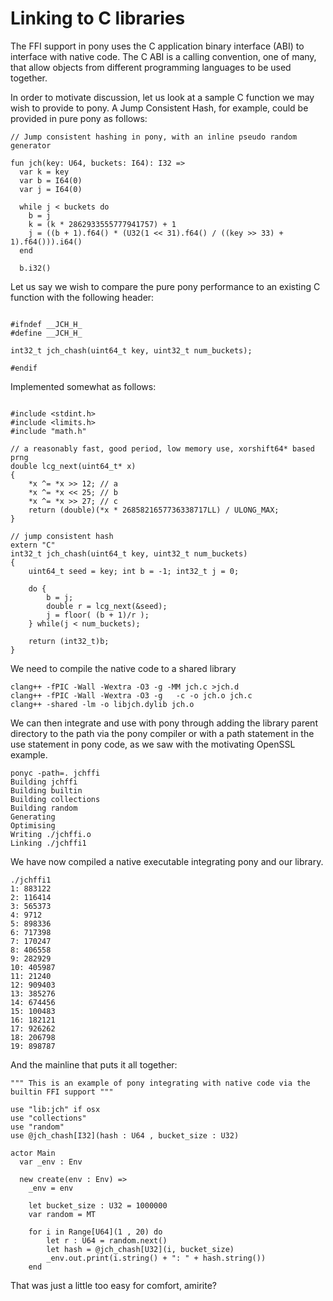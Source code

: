# Linking to C libraries

The FFI support in pony uses the C application binary interface (ABI) to
interface with native code. The C ABI is a calling convention, one of many,
that allow objects from different programming languages to be used together.

In order to motivate discussion, let us look at a sample C function we may
wish to provide to pony. A Jump Consistent Hash, for example, could be provided
in pure pony as follows:

```
// Jump consistent hashing in pony, with an inline pseudo random generator

fun jch(key: U64, buckets: I64): I32 =>
  var k = key
  var b = I64(0)
  var j = I64(0)

  while j < buckets do
    b = j
    k = (k * 2862933555777941757) + 1
    j = ((b + 1).f64() * (U32(1 << 31).f64() / ((key >> 33) + 1).f64())).i64()
  end

  b.i32()
```

Let us say we wish to compare the pure pony performance to an existing C function with
the following header:

```

#ifndef __JCH_H_
#define __JCH_H_

int32_t jch_chash(uint64_t key, uint32_t num_buckets);

#endif
```

Implemented somewhat as follows:

```

#include <stdint.h>
#include <limits.h>
#include "math.h"

// a reasonably fast, good period, low memory use, xorshift64* based prng
double lcg_next(uint64_t* x)
{
    *x ^= *x >> 12; // a
    *x ^= *x << 25; // b
    *x ^= *x >> 27; // c
    return (double)(*x * 2685821657736338717LL) / ULONG_MAX;
}

// jump consistent hash
extern "C"
int32_t jch_chash(uint64_t key, uint32_t num_buckets)
{
    uint64_t seed = key; int b = -1; int32_t j = 0;

    do {
        b = j;
        double r = lcg_next(&seed);
        j = floor( (b + 1)/r );
    } while(j < num_buckets);

    return (int32_t)b;
}
```

We need to compile the native code to a shared library

```
clang++ -fPIC -Wall -Wextra -O3 -g -MM jch.c >jch.d
clang++ -fPIC -Wall -Wextra -O3 -g   -c -o jch.o jch.c
clang++ -shared -lm -o libjch.dylib jch.o
```

We can then integrate and use with pony through adding the library parent directory
to the path via the pony compiler or with a path statement in the use statement in
pony code, as we saw with the motivating OpenSSL example.

```
ponyc -path=. jchffi
Building jchffi
Building builtin
Building collections
Building random
Generating
Optimising
Writing ./jchffi.o
Linking ./jchffi1
```

We have now compiled a native executable integrating pony and our library.

```
./jchffi1
1: 883122
2: 116414
3: 565373
4: 9712
5: 898336
6: 717398
7: 170247
8: 406558
9: 282929
10: 405987
11: 21240
12: 909403
13: 385276
14: 674456
15: 100483
16: 182121
17: 926262
18: 206798
19: 898787
```

And the mainline that puts it all together:

```
""" This is an example of pony integrating with native code via the builtin FFI support """

use "lib:jch" if osx
use "collections"
use "random"
use @jch_chash[I32](hash : U64 , bucket_size : U32)

actor Main
  var _env : Env

  new create(env : Env) =>
    _env = env

    let bucket_size : U32 = 1000000
    var random = MT

    for i in Range[U64](1 , 20) do
        let r : U64 = random.next()
        let hash = @jch_chash[U32](i, bucket_size)
        _env.out.print(i.string() + ": " + hash.string())
    end
```

That was just a little too easy for comfort, amirite?
